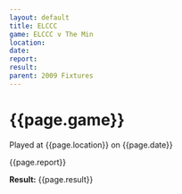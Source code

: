 ```yaml
---
layout: default
title: ELCCC
game: ELCCC v The Min
location: 
date: 
report: 
result: 
parent: 2009 Fixtures
---
```


# {{page.game}}

Played at {{page.location}} on {{page.date}}

{{page.report}}

**Result:** {{page.result}}
